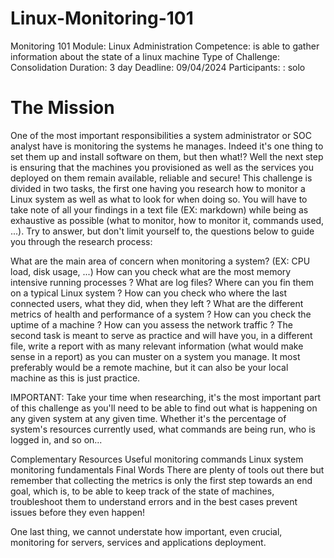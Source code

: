 # Linux-Monitoring-101
Monitoring 101 Module: Linux Administration Competence: is able to gather information about the state of a linux machine Type of Challenge: Consolidation Duration: 3 day Deadline: 09/04/2024 Participants: : solo

# The Mission
One of the most important responsibilities a system administrator or SOC analyst have is monitoring the systems he manages. Indeed it's one thing to set them up and install software on them, but then what!? Well the next step is ensuring that the machines you provisioned as well as the services you deployed on them remain available, reliable and secure! This challenge is divided in two tasks, the first one having you research how to monitor a Linux system as well as what to look for when doing so. You will have to take note of all your findings in a text file (EX: markdown) while being as exhaustive as possible (what to monitor, how to monitor it, commands used, ...). Try to answer, but don't limit yourself to, the questions below to guide you through the research process:

What are the main area of concern when monitoring a system? (EX: CPU load, disk usage, ...)
How can you check what are the most memory intensive running processes ?
What are log files? Where can you fin them on a typical Linux system ?
How can you check who where the last connected users, what they did, when they left ?
What are the different metrics of health and performance of a system ?
How can you check the uptime of a machine ?
How can you assess the network traffic ?
The second task is meant to serve as practice and will have you, in a different file, write a report with as many relevant information (what would make sense in a report) as you can muster on a system you manage. It most preferably would be a remote machine, but it can also be your local machine as this is just practice.

IMPORTANT: Take your time when researching, it's the most important part of this challenge as you'll need to be able to find out what is happening on any given system at any given time. Whether it's the percentage of system's resources currently used, what commands are being run, who is logged in, and so on...

Complementary Resources
Useful monitoring commands
Linux system monitoring fundamentals
Final Words
There are plenty of tools out there but remember that collecting the metrics is only the first step towards an end goal, which is, to be able to keep track of the state of machines, troubleshoot them to understand errors and in the best cases prevent issues before they even happen!

One last thing, we cannot understate how important, even crucial, monitoring for servers, services and applications deployment.



